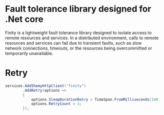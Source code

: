 # Fault tolerance library designed for .Net core

Finity is a lightweight fault tolerance library designed to isolate access to remote resources and services. In a distributed environment, calls to remote resources and services can fail due to transient faults, such as slow network connections, timeouts, or the resources being overcommitted or temporarily unavailable.

# Retry

```c#
services.AddShemyHttpClient("finity")
        .AddRetry(options =>
        {
            options.SleepDurationRetry = TimeSpan.FromMilliseconds(100);
            options.RetryCount = 3;
        });
```
